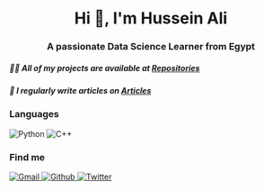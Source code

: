 
<h1 align="center">Hi 👋, I'm Hussein Ali</h1>
<h3 align="center">A passionate Data Science Learner from Egypt</h3>


<h5 align="Left">👨‍💻 All of my projects are available at <a href="https://github.com/HusseinAliOfficial?tab=repositories">Repositories</a></h5>

<h5 align="Left">📝 I regularly write articles on <a href="https://github.com/HusseinAliOfficial/Articles">Articles</a></h5>

### Languages

![Python](https://img.shields.io/badge/-Python-000?&logo=Python)
![C++](https://img.shields.io/badge/-C++-000?&logo=c%2b%2b&logoColor=00599C)

### Find me
<p>
  <a href="mailto:hussein.ali.mabrouk.abotalb@gmail.com">
    <img alt="Gmail" src="https://img.shields.io/badge/Gmail-%23BB001B.svg?&style=for-the-badge&logo=Gmail&logoColor=white" />
  </a>
  <a href="https://github.com/HusseinAliOfficial">
    <img alt="Github" src="https://img.shields.io/badge/GitHub-%2312100E.svg?&style=for-the-badge&logo=Github&logoColor=white" />
  </a>
  <a href="https://twitter.com/HusseinAli404">
    <img alt="Twitter" src="https://img.shields.io/badge/twitter-%231DA1F2.svg?&style=for-the-badge&logo=twitter&logoColor=white" />
  </a>
</p>
